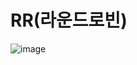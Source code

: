 # RR(라운드로빈)
![image](https://user-images.githubusercontent.com/101851472/210194691-2767ce18-3386-4f1f-b56f-c647837d76ab.png)
